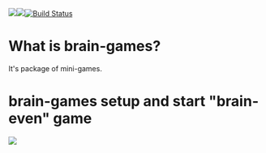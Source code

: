 <a href="https://codeclimate.com/github/sithari41441/project-lvl1-s462/maintainability"><img src="https://api.codeclimate.com/v1/badges/2df1c6c0790c965455fb/maintainability" /></a><a href="https://codeclimate.com/github/sithari41441/project-lvl1-s462/test_coverage"><img src="https://api.codeclimate.com/v1/badges/2df1c6c0790c965455fb/test_coverage" /></a>[![Build Status](https://travis-ci.org/sithari41441/project-lvl1-s462.svg?branch=master)](https://travis-ci.org/sithari41441/project-lvl1-s462)

# What is brain-games?

It's package of mini-games.

# brain-games setup and start "brain-even" game

<a href="https://asciinema.org/a/WS1kgtWemIUW0f0gY0XIp4b8g" target="_blank"><img src="https://asciinema.org/a/WS1kgtWemIUW0f0gY0XIp4b8g.svg" /></a>